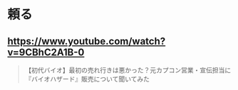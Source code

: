 # 頼る

## https://www.youtube.com/watch?v=9CBhC2A1B-0

> 【初代バイオ】最初の売れ行きは悪かった？元カプコン営業・宣伝担当に『バイオハザード』販売について聞いてみた 
